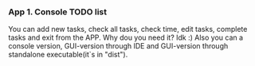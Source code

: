 ### App 1. Console TODO list
You can add new tasks, check all tasks, check time, edit tasks, complete tasks and exit from the APP.
Why dou you need it? Idk :)
Also you can a console version, GUI-version through IDE and GUI-version through standalone executable(it`s in "dist"). 